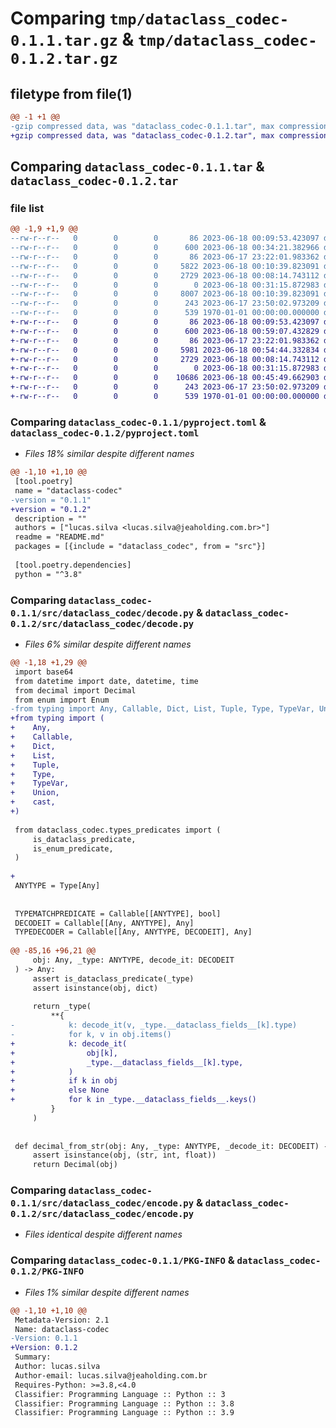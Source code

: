 # Comparing `tmp/dataclass_codec-0.1.1.tar.gz` & `tmp/dataclass_codec-0.1.2.tar.gz`

## filetype from file(1)

```diff
@@ -1 +1 @@
-gzip compressed data, was "dataclass_codec-0.1.1.tar", max compression
+gzip compressed data, was "dataclass_codec-0.1.2.tar", max compression
```

## Comparing `dataclass_codec-0.1.1.tar` & `dataclass_codec-0.1.2.tar`

### file list

```diff
@@ -1,9 +1,9 @@
--rw-r--r--   0        0        0       86 2023-06-18 00:09:53.423097 dataclass_codec-0.1.1/README.md
--rw-r--r--   0        0        0      600 2023-06-18 00:34:21.382966 dataclass_codec-0.1.1/pyproject.toml
--rw-r--r--   0        0        0       86 2023-06-17 23:22:01.983362 dataclass_codec-0.1.1/src/dataclass_codec/__init__.py
--rw-r--r--   0        0        0     5822 2023-06-18 00:10:39.823091 dataclass_codec-0.1.1/src/dataclass_codec/decode.py
--rw-r--r--   0        0        0     2729 2023-06-18 00:08:14.743112 dataclass_codec-0.1.1/src/dataclass_codec/encode.py
--rw-r--r--   0        0        0        0 2023-06-18 00:31:15.872983 dataclass_codec-0.1.1/src/dataclass_codec/py.typed
--rw-r--r--   0        0        0     8007 2023-06-18 00:10:39.823091 dataclass_codec-0.1.1/src/dataclass_codec/tests/test_dataclass_codec.py
--rw-r--r--   0        0        0      243 2023-06-17 23:50:02.973209 dataclass_codec-0.1.1/src/dataclass_codec/types_predicates.py
--rw-r--r--   0        0        0      539 1970-01-01 00:00:00.000000 dataclass_codec-0.1.1/PKG-INFO
+-rw-r--r--   0        0        0       86 2023-06-18 00:09:53.423097 dataclass_codec-0.1.2/README.md
+-rw-r--r--   0        0        0      600 2023-06-18 00:59:07.432829 dataclass_codec-0.1.2/pyproject.toml
+-rw-r--r--   0        0        0       86 2023-06-17 23:22:01.983362 dataclass_codec-0.1.2/src/dataclass_codec/__init__.py
+-rw-r--r--   0        0        0     5981 2023-06-18 00:54:44.332834 dataclass_codec-0.1.2/src/dataclass_codec/decode.py
+-rw-r--r--   0        0        0     2729 2023-06-18 00:08:14.743112 dataclass_codec-0.1.2/src/dataclass_codec/encode.py
+-rw-r--r--   0        0        0        0 2023-06-18 00:31:15.872983 dataclass_codec-0.1.2/src/dataclass_codec/py.typed
+-rw-r--r--   0        0        0    10686 2023-06-18 00:45:49.662903 dataclass_codec-0.1.2/src/dataclass_codec/tests/test_dataclass_codec.py
+-rw-r--r--   0        0        0      243 2023-06-17 23:50:02.973209 dataclass_codec-0.1.2/src/dataclass_codec/types_predicates.py
+-rw-r--r--   0        0        0      539 1970-01-01 00:00:00.000000 dataclass_codec-0.1.2/PKG-INFO
```

### Comparing `dataclass_codec-0.1.1/pyproject.toml` & `dataclass_codec-0.1.2/pyproject.toml`

 * *Files 18% similar despite different names*

```diff
@@ -1,10 +1,10 @@
 [tool.poetry]
 name = "dataclass-codec"
-version = "0.1.1"
+version = "0.1.2"
 description = ""
 authors = ["lucas.silva <lucas.silva@jeaholding.com.br>"]
 readme = "README.md"
 packages = [{include = "dataclass_codec", from = "src"}]
 
 [tool.poetry.dependencies]
 python = "^3.8"
```

### Comparing `dataclass_codec-0.1.1/src/dataclass_codec/decode.py` & `dataclass_codec-0.1.2/src/dataclass_codec/decode.py`

 * *Files 6% similar despite different names*

```diff
@@ -1,18 +1,29 @@
 import base64
 from datetime import date, datetime, time
 from decimal import Decimal
 from enum import Enum
-from typing import Any, Callable, Dict, List, Tuple, Type, TypeVar, Union, cast
+from typing import (
+    Any,
+    Callable,
+    Dict,
+    List,
+    Tuple,
+    Type,
+    TypeVar,
+    Union,
+    cast,
+)
 
 from dataclass_codec.types_predicates import (
     is_dataclass_predicate,
     is_enum_predicate,
 )
 
+
 ANYTYPE = Type[Any]
 
 
 TYPEMATCHPREDICATE = Callable[[ANYTYPE], bool]
 DECODEIT = Callable[[Any, ANYTYPE], Any]
 TYPEDECODER = Callable[[Any, ANYTYPE, DECODEIT], Any]
 
@@ -85,16 +96,21 @@
     obj: Any, _type: ANYTYPE, decode_it: DECODEIT
 ) -> Any:
     assert is_dataclass_predicate(_type)
     assert isinstance(obj, dict)
 
     return _type(
         **{
-            k: decode_it(v, _type.__dataclass_fields__[k].type)
-            for k, v in obj.items()
+            k: decode_it(
+                obj[k],
+                _type.__dataclass_fields__[k].type,
+            )
+            if k in obj
+            else None
+            for k in _type.__dataclass_fields__.keys()
         }
     )
 
 
 def decimal_from_str(obj: Any, _type: ANYTYPE, _decode_it: DECODEIT) -> Any:
     assert isinstance(obj, (str, int, float))
     return Decimal(obj)
```

### Comparing `dataclass_codec-0.1.1/src/dataclass_codec/encode.py` & `dataclass_codec-0.1.2/src/dataclass_codec/encode.py`

 * *Files identical despite different names*

### Comparing `dataclass_codec-0.1.1/PKG-INFO` & `dataclass_codec-0.1.2/PKG-INFO`

 * *Files 1% similar despite different names*

```diff
@@ -1,10 +1,10 @@
 Metadata-Version: 2.1
 Name: dataclass-codec
-Version: 0.1.1
+Version: 0.1.2
 Summary: 
 Author: lucas.silva
 Author-email: lucas.silva@jeaholding.com.br
 Requires-Python: >=3.8,<4.0
 Classifier: Programming Language :: Python :: 3
 Classifier: Programming Language :: Python :: 3.8
 Classifier: Programming Language :: Python :: 3.9
```

